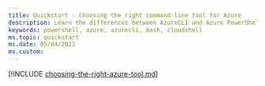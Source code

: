 ```yaml
---
title: Quickstart - Choosing the right command-line tool for Azure
description: Learn the differences between AzureCLI and Azure PowerShell
keywords: powershell, azure, azurecli, bash, cloudshell
ms.topic: quickstart
ms.date: 05/04/2021
ms.custom:
---
```



[!INCLUDE [choosing-the-right-azure-tool.md](../includes/choosing-the-right-azure-tool.md)]